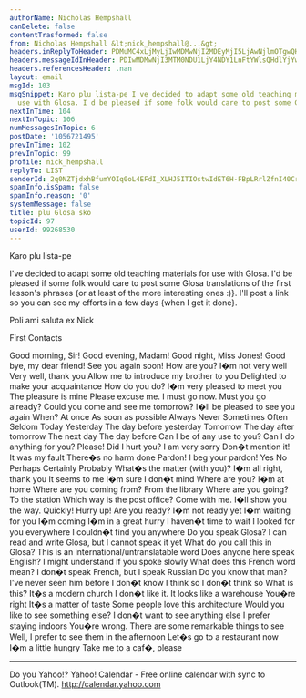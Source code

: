 ```yaml
---
authorName: Nicholas Hempshall
canDelete: false
contentTrasformed: false
from: Nicholas Hempshall &lt;nick_hempshall@...&gt;
headers.inReplyToHeader: PDMuMC4xLjMyLjIwMDMwNjI2MDEyMjI5LjAwNjlmOTgwQHBhY2lmaWMubmV0LmF1Pg==
headers.messageIdInHeader: PDIwMDMwNjI3MTM0NDU1LjY4NDY1LnFtYWlsQHdlYjYwMDA0Lm1haWwueWFob28uY29tPg==
headers.referencesHeader: .nan
layout: email
msgId: 103
msgSnippet: Karo plu lista-pe I ve decided to adapt some old teaching materials for
  use with Glosa. I d be pleased if some folk would care to post some Glosa translations
nextInTime: 104
nextInTopic: 106
numMessagesInTopic: 6
postDate: '1056721495'
prevInTime: 102
prevInTopic: 99
profile: nick_hempshall
replyTo: LIST
senderId: 2q0NZTjdxhBfumYOIq0oL4EFdI_XLHJ5ITIOstwIdET6H-FBpLRrlZfnI40Cr4gzRQthpXgTkh_uJLoeA9mHqx4NODfOC1sNaAn-0Fzabwdb-ZdAZt4
spamInfo.isSpam: false
spamInfo.reason: '0'
systemMessage: false
title: plu Glosa sko
topicId: 97
userId: 99268530
---
```


Karo plu lista-pe

I've decided to adapt some old teaching materials for
use with Glosa. I'd be pleased if some folk would care
to post some Glosa translations of the first lesson's
phrases {or at least of the more interesting ones :)}.
I'll post a link so you can see my efforts in a few
days {when I get it done}.

Poli ami saluta ex
Nick



First Contacts

Good morning, Sir!
Good evening, Madam!
Good night, Miss Jones!
Good bye, my dear friend!
See you again soon!
How are you?
I�m not very well
Very well, thank you
Allow me to introduce my brother to you
Delighted to make your acquaintance
How do you do?
I�m very pleased to meet you
The pleasure is mine
Please excuse me. I must go now.
Must you go already?
Could you come and see me tomorrow?
I�ll be pleased to see you again 
When?
At once
As soon as possible
Always
Never
Sometimes
Often
Seldom
Today
Yesterday
The day before yesterday
Tomorrow
The day after tomorrow
The next day
The day before
Can I be of any use to you?
Can I do anything for you?
Please!
Did I hurt you?
I am very sorry
Don�t mention it!
It was my fault
There�s no harm done
Pardon!
I beg your pardon!
Yes
No
Perhaps
Certainly
Probably
What�s the matter (with you)?
I�m all right, thank you
It seems to me
I�m sure
I don�t mind
Where are you?
I�m at home
Where are you coming from?
From the library
Where are you going?
To the station
Which way is the post office?
Come with me. I�ll show you the way.
Quickly!
Hurry up!
Are you ready?
I�m not ready yet
I�m waiting for you
I�m coming
I�m in a great hurry
I haven�t time to wait
I looked for you everywhere
I couldn�t find you anywhere
Do you speak Glosa?
I can read and write Glosa, but I cannot speak it yet
What do you call this in Glosa?
This is an international/untranslatable word
Does anyone here speak English?
I might understand if you spoke slowly
What does this French word mean?
I don�t speak French, but I speak Russian
Do you know that man?
I've never seen him before
I don�t know
I think so
I don�t think so
What is this?
It�s a modern church
I don�t like it. It looks like a warehouse
You�re right
It�s a matter of taste
Some people love this architecture
Would you like to see something else?
I don�t want to see anything else
I prefer staying indoors
You�re wrong. There are some remarkable things to see
Well, I prefer to see them in the afternoon
Let�s go to a restaurant now
I�m a little hungry
Take me to a caf�, please

__________________________________
Do you Yahoo!?
Yahoo! Calendar - Free online calendar with sync to Outlook(TM).
http://calendar.yahoo.com

